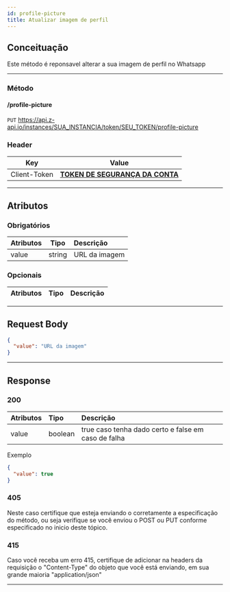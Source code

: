 ```yaml
---
id: profile-picture
title: Atualizar imagem de perfil
---
```

## Conceituação

Este método é reponsavel alterar a sua imagem de perfil no Whatsapp

---

### Método

#### /profile-picture

`PUT` https://api.z-api.io/instances/SUA_INSTANCIA/token/SEU_TOKEN/profile-picture

### Header

|      Key       |            Value            |
| :------------: |     :-----------------:     |
|  Client-Token  | **[TOKEN DE SEGURANÇA DA CONTA](https://developer.z-api.io/security/client-token)** |

---

## Atributos

### Obrigatórios

| Atributos  |  Tipo  | Descrição               |
| :--------- | :----: | :---------------------- |
|   value    | string |     URL da imagem       |

### Opcionais

| Atributos | Tipo | Descrição |
| :-------- | :--: | :-------- |

---

## Request Body

```json
{
  "value": "URL da imagem"
}
```

---

## Response

### 200

| Atributos | Tipo    | Descrição                                           |
| :-------- | :------ | :-------------------------------------------------- |
| value     | boolean | true caso tenha dado certo e false em caso de falha |

Exemplo

```json
{
  "value": true
}
```

### 405

Neste caso certifique que esteja enviando o corretamente a especificação do método, ou seja verifique se você enviou o POST ou PUT conforme especificado no inicio deste tópico.

### 415

Caso você receba um erro 415, certifique de adicionar na headers da requisição o "Content-Type" do objeto que você está enviando, em sua grande maioria "application/json"

---



